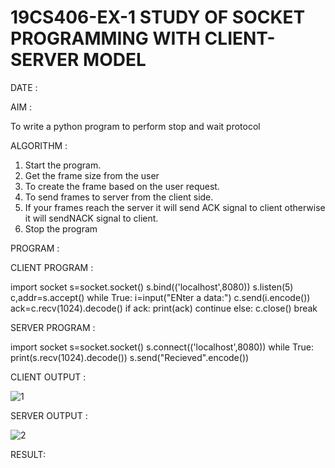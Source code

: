 # 19CS406-EX-1 STUDY OF SOCKET PROGRAMMING WITH CLIENT-SERVER MODEL

DATE :

AIM :

To write a python program to perform stop and wait protocol

ALGORITHM :

1. Start the program.
2. Get the frame size from the user
3. To create the frame based on the user request.
4. To send frames to server from the client side.
5. If your frames reach the server it will send ACK signal to client otherwise it will sendNACK signal to client.
6. Stop the program



PROGRAM :

CLIENT PROGRAM :

import socket
s=socket.socket()
s.bind(('localhost',8080))
s.listen(5)
c,addr=s.accept()
while True:
	i=input("ENter a data:")
	c.send(i.encode())
	ack=c.recv(1024).decode()
	if ack:
		print(ack)
		continue
	else:
		c.close()
		break

SERVER PROGRAM :

import socket
s=socket.socket()
s.connect(('localhost',8080))
while True:
	print(s.recv(1024).decode())
	s.send("Recieved".encode())

CLIENT OUTPUT :

![1](https://github.com/sujathamohankumar/19CS406-EX-1/assets/122046208/fc578e1c-f9b6-4c00-abf8-64acd0af3765)


SERVER OUTPUT :

![2](https://github.com/sujathamohankumar/19CS406-EX-1/assets/122046208/07e64486-4c53-4f84-8cef-d72d632876a9)

 
RESULT:

